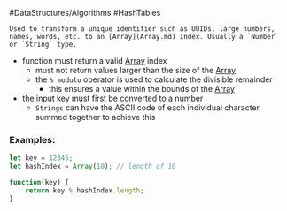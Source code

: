 #DataStructures/Algorithms #HashTables 

```ad-summary
Used to transform a unique identifier such as UUIDs, large numbers, names, words, etc. to an [Array](Array.md) Index. Usually a `Number` or `String` type.
```


- function must return a valid [Array](Array.md) index
	- must not return values larger than the size of the [Array](Array.md)
	- the `% modulo` operator is used to calculate the divisible remainder
		- this ensures a value within the bounds of the [Array](Array.md)
- the input key must first be converted to a number
	- `Strings` can have the ASCII code of each individual character summed together to achieve this

### Examples:

```javascript
let key = 12345;
let hashIndex = Array(10); // length of 10

function(key) {
	return key % hashIndex.length;
}
```